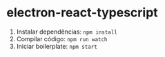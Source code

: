 # electron-react-typescript
1. Instalar dependências: ```npm install``` </br>
2. Compilar código: ```npm run watch```  <br/>
3. Iniciar boilerplate: ```npm start```

